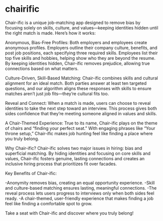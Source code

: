 # chairific
Chair-ific is a unique job-matching app designed to remove bias by focusing solely on skills, culture, and values—keeping identities hidden until the right match is made. Here’s how it works:

Anonymous, Bias-Free Profiles: Both employers and employees create anonymous profiles. Employers outline their company culture, benefits, and post job positions, each specifying three required skills. Employees list their top five skills and hobbies, helping show who they are beyond the resume. By keeping identities hidden, Chair-ific removes prejudice, allowing true connections based on what matters.

Culture-Driven, Skill-Based Matching: Chair-ific combines skills and cultural alignment for an ideal match. Both parties answer at least ten targeted questions, and our algorithm aligns these responses with skills to ensure matches aren’t just job fits—they’re cultural fits too.

Reveal and Connect: When a match is made, users can choose to reveal identities to take the next step toward an interview. This process gives both sides confidence that they’re meeting someone aligned in values and skills.

A Chair-Themed Experience: True to its name, Chair-ific plays on the theme of chairs and “finding your perfect seat.” With engaging phrases like “Your throne setup,” Chair-ific makes job hunting feel like finding a place where you truly belong.

Why Chair-ific? Chair-ific solves two major issues in hiring: bias and superficial matching. By hiding identities and focusing on core skills and values, Chair-ific fosters genuine, lasting connections and creates an inclusive hiring process that prioritizes fit over facades.

Key Benefits of Chair-ific:

-Anonymity removes bias, creating an equal opportunity experience.
-Skill and culture-based matching ensures lasting, meaningful connections.
-The reveal process lets users progress to interviews only when both sides feel ready.
-A chair-themed, user-friendly experience that makes finding a job feel like finding a comfortable spot to grow.

Take a seat with Chair-ific and discover where you truly belong!
